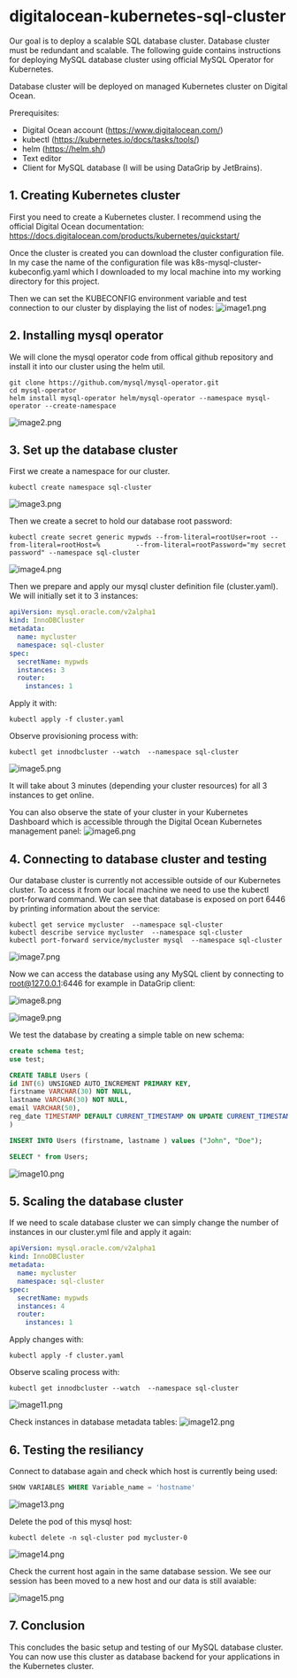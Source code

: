 # digitalocean-kubernetes-sql-cluster

Our goal is to deploy a scalable SQL database cluster. Database cluster must be redundant and scalable.
The following guide contains instructions for deploying MySQL database cluster using official MySQL Operator for Kubernetes.

Database cluster will be deployed on managed Kubernetes cluster on Digital Ocean.

Prerequisites:
- Digital Ocean account (https://www.digitalocean.com/)
- kubectl (https://kubernetes.io/docs/tasks/tools/)
- helm (https://helm.sh/)
- Text editor
- Client for MySQL database (I will be using DataGrip by JetBrains).

## 1. Creating Kubernetes cluster

First you need to create a Kubernetes cluster. I recommend using the official Digital Ocean documentation: https://docs.digitalocean.com/products/kubernetes/quickstart/

Once the cluster is created you can download the cluster configuration file. In my case the name of the configuration file was k8s-mysql-cluster-kubeconfig.yaml which I downloaded to my local machine into my working directory for this project.

Then we can set the KUBECONFIG environment variable and test connection to our cluster by displaying the list of nodes:
![image1.png](images/image1.png)

## 2. Installing mysql operator

We will clone the mysql operator code from offical github repository and install it into our cluster using the helm util.
```
git clone https://github.com/mysql/mysql-operator.git
cd mysql-operator
helm install mysql-operator helm/mysql-operator --namespace mysql-operator --create-namespace
```
![image2.png](images/image2.png)

## 3. Set up the database cluster

First we create a namespace for our cluster. 
```
kubectl create namespace sql-cluster
```
![image3.png](images/image3.png)

Then we create a secret to hold our database root password:
```
kubectl create secret generic mypwds --from-literal=rootUser=root --from-literal=rootHost=%         --from-literal=rootPassword="my secret password" --namespace sql-cluster
```
![image4.png](images/image4.png)

Then we prepare and apply our mysql cluster definition file (cluster.yaml). We will initially set it to 3 instances:
```yaml
apiVersion: mysql.oracle.com/v2alpha1
kind: InnoDBCluster
metadata:
  name: mycluster
  namespace: sql-cluster
spec:
  secretName: mypwds
  instances: 3
  router:
    instances: 1
```    

Apply it with:
```
kubectl apply -f cluster.yaml
```

Observe provisioning process with:
```
kubectl get innodbcluster --watch  --namespace sql-cluster
```

![image5.png](images/image5.png)

It will take about 3 minutes (depending your cluster resources) for all 3 instances to get online.

You can also observe the state of your cluster in your Kubernetes Dashboard which is accessible through the Digital Ocean Kubernetes management panel:
![image6.png](images/image6.png)


## 4. Connecting to database cluster and testing 

Our database cluster is currently not accessible outside of our Kubernetes cluster. To access it from our local machine we need to use the kubectl port-forward command. We can see that database is exposed on port 6446 by printing information about the service:

```
kubectl get service mycluster  --namespace sql-cluster
kubectl describe service mycluster  --namespace sql-cluster
kubectl port-forward service/mycluster mysql  --namespace sql-cluster
```
![image7.png](images/image7.png)

Now we can access the database using any MySQL client by connecting to root@127.0.0.1:6446 for example in DataGrip client:

![image8.png](images/image8.png)

![image9.png](images/image9.png)

We test the database by creating a simple table on new schema:
```sql
create schema test;
use test;

CREATE TABLE Users (
id INT(6) UNSIGNED AUTO_INCREMENT PRIMARY KEY,
firstname VARCHAR(30) NOT NULL,
lastname VARCHAR(30) NOT NULL,
email VARCHAR(50),
reg_date TIMESTAMP DEFAULT CURRENT_TIMESTAMP ON UPDATE CURRENT_TIMESTAMP
)

INSERT INTO Users (firstname, lastname ) values ("John", "Doe");

SELECT * from Users;
```

![image10.png](images/image10.png)

## 5. Scaling the database cluster

If we need to scale database cluster we can simply change the number of instances in our cluster.yml file and apply it again:

```yaml
apiVersion: mysql.oracle.com/v2alpha1
kind: InnoDBCluster
metadata:
  name: mycluster
  namespace: sql-cluster
spec:
  secretName: mypwds
  instances: 4
  router:
    instances: 1
```

Apply changes with:
```
kubectl apply -f cluster.yaml
```

Observe scaling process with:
```
kubectl get innodbcluster --watch  --namespace sql-cluster
```

![image11.png](images/image11.png)

Check instances in database metadata tables:
![image12.png](images/image12.png)

## 6. Testing the resiliancy

Connect to database again and check which host is currently being used:
```sql
SHOW VARIABLES WHERE Variable_name = 'hostname'
```
![image13.png](images/image13.png)

Delete the pod of this mysql host:
```
kubectl delete -n sql-cluster pod mycluster-0
```
![image14.png](images/image14.png)

Check the current host again in the same database session. We see our session has been moved to a new host and our data is still avaiable:

![image15.png](images/image15.png)


## 7. Conclusion

This concludes the basic setup and testing of our MySQL database cluster.
You can now use this cluster as database backend for your applications in the Kubernetes cluster.

